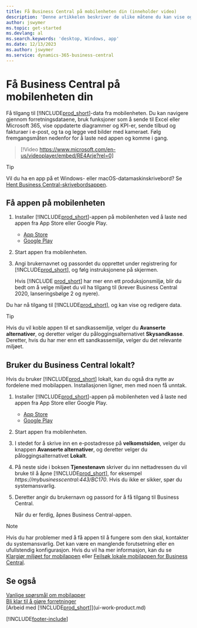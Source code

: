 ```yaml
---
title: Få Business Central på mobilenheten din (inneholder video)
description: 'Denne artikkelen beskriver de ulike måtene du kan vise og redigere Business Central-data på, sende til Excel og mer på telefonen eller nettbrettet.'
author: jswymer
ms.topic: get-started
ms.devlang: al
ms.search.keywords: 'desktop, Windows, app'
ms.date: 12/13/2023
ms.author: jswymer
ms.service: dynamics-365-business-central
---
```


# Få Business Central på mobilenheten din

Få tilgang til [!INCLUDE[prod_short](includes/prod_short.md)]-data fra mobilenheten. Du kan navigere gjennom forretningsdataene, bruk funksjoner som å sende til Excel eller Microsoft 365, vise oppdaterte diagrammer og KPI-er, sende tilbud og fakturaer i e-post, og ta og legge ved bilder med kameraet. Følg fremgangsmåten nedenfor for å laste ned appen og komme i gang.

> [!Video https://www.microsoft.com/en-us/videoplayer/embed/RE4Arje?rel=0]

> [!TIP]
> Vil du ha en app på et Windows- eller macOS-datamaskinskrivebord? Se [Hent Business Central-skrivebordsappen](install-desktop-app.md).

## Få appen på mobilenheten

1. Installer [!INCLUDE[prod_short](includes/prod_short.md)]-appen på mobilenheten ved å laste ned appen fra App Store eller Google Play.  
   - [App Store](https://go.microsoft.com/fwlink/?LinkId=734847)
   - [Google Play](https://go.microsoft.com/fwlink/?LinkId=734849)
2. Start appen fra mobilenheten.
3. Angi brukernavnet og passordet du opprettet under registrering for [!INCLUDE[prod_short](includes/prod_short.md)], og følg instruksjonene på skjermen.

    Hvis [!INCLUDE [prod_short](includes/prod_short.md)] har mer enn ett produksjonsmiljø, blir du bedt om å velge miljøet du vil ha tilgang til (krever Business Central 2020, lanseringsbølge 2 og nyere).

Du har nå tilgang til [!INCLUDE[prod_short](includes/prod_short.md)], og kan vise og redigere data.  

> [!TIP]
> Hvis du vil koble appen til et sandkassemiljø, velger du **Avanserte alternativer**, og deretter velger du påloggingsalternativet **Skysandkasse**. Deretter, hvis du har mer enn ett sandkassemiljø, velger du det relevante miljøet.

## Bruker du Business Central lokalt?

Hvis du bruker [!INCLUDE[prod_short](includes/prod_short.md)] lokalt, kan du også dra nytte av fordelene med mobilappen. Installasjonen ligner, men med noen få unntak.

1. Installer [!INCLUDE[prod_short](includes/prod_short.md)]-appen på mobilenheten ved å laste ned appen fra App Store eller Google Play.  

   - [App Store](https://go.microsoft.com/fwlink/?LinkId=734847)
   - [Google Play](https://go.microsoft.com/fwlink/?LinkId=734849)
2. Start appen fra mobilenheten.
3. I stedet for å skrive inn en e-postadresse på **velkomstsiden**, velger du knappen **Avanserte alternativer**, og deretter velger du påloggingsalternativet **Lokalt**.
4. På neste side i boksen **Tjenestenavn** skriver du inn nettadressen du vil bruke til å åpne [!INCLUDE[prod_short](includes/prod_short.md)], for eksempel *https://mybusinesscentral:443/BC170*. Hvis du ikke er sikker, spør du systemansvarlig.
5. Deretter angir du brukernavn og passord for å få tilgang til Business Central.

   Når du er ferdig, åpnes Business Central-appen.

> [!NOTE]
> Hvis du har problemer med å få appen til å fungere som den skal, kontakter du systemansvarlig. Det kan være en manglende forutsetning eller en ufullstendig konfigurasjon. Hvis du vil ha mer informasjon, kan du se [Klargjør miljøet for mobilappen](/dynamics365/business-central/dev-itpro/deployment/install-business-central-app#prereqs) eller [Feilsøk lokale mobilappen for Business Central](/dynamics365/business-central/dev-itpro/developer/devenv-troubleshooting-the-mobile-app).

## Se også

[Vanlige spørsmål om mobilapper](ui-mobile-faq.yml)  
[Bli klar til å gjøre forretninger](ui-get-ready-business.md)  
[Arbeid med [!INCLUDE[prod_short](includes/prod_short.md)]](ui-work-product.md)    


[!INCLUDE[footer-include](includes/footer-banner.md)]
